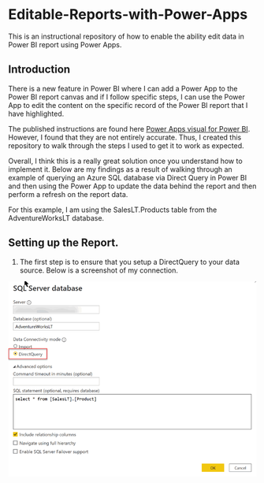 # Editable-Reports-with-Power-Apps
This is an instructional repository of how to enable the ability edit data in Power BI report using Power Apps.

## Introduction
There is a new feature in Power BI where I can add a Power App to the Power BI report canvas and if I follow specific steps, I can use the Power App to edit the content on the specific record of the Power BI report that I have highlighted. 

The published instructions are found here [Power Apps visual for Power BI](https://docs.microsoft.com/en-us/power-apps/maker/canvas-apps/powerapps-custom-visual).   However, I found that they are not entirely accurate.  Thus, I created this repository to walk through the steps I used to get it to work as expected.

Overall, I think this is a really great solution once you understand how to implement it.  Below are my findings as a result of walking through an example of querying an Azure SQL database via Direct Query in Power BI and then using the Power App to update the data behind the report and then perform a refresh on the report data.

For this example, I am using the SalesLT.Products table from the AdventureWorksLT database.

## Setting up the Report.

1. The first step is to ensure that you setup a DirectQuery to your data source. Below is a screenshot of my connection.

![picture alt](/images/Direct%20Query%20Connection.gif)



